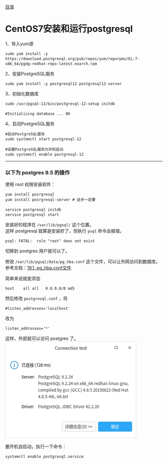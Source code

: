 [目录](./)
# CentOS7安装和运行postgresql

1、导入yum源
```
sudo yum install -y https://download.postgresql.org/pub/repos/yum/reporpms/EL-7-x86_64/pgdg-redhat-repo-latest.noarch.rpm
```
2、安装PostgreSQL服务
```
sudo yum install -y postgresql12 postgresql12-server
```

3、初始化数据库
```
sudo /usr/pgsql-12/bin/postgresql-12-setup initdb 

#Initializing database ... OK
```
4、启动PostgreSQL服务
```
#启动PostgreSQL服务
sudo systemctl start postgresql-12

#设置PostgreSQL服务为开机启动
sudo systemctl enable postgresql-12
```
-------------------------------------------------
### 以下为 postgres 9.5 的操作
使用 root 权限安装软件：
```
yum install posrgresql
yum install posrgresql-server # 这步一定要

service postgresql initdb
service postgresql start
```

安装好的程序在 `/var/lib/pgsql/` 这个位置。  
这样 postgresql 就算是安装好了，但执行 `psql` 命令会报错。

```
psql: FATAL:  role "root" does not exist
```

切换到 postgres 用户就可以了。

修改 `/var/lib/pgsql/data/pg_hba.conf` 这个文件，可以让外网访问到数据库。  
参考文档：[19.1. pg_hba.conf文件](http://www.postgres.cn/docs/9.4/auth-pg-hba-conf.html)

简单来说就是添加
```
host    all all   0.0.0.0/0 md5
```

然后修改 `postgresql.conf` ，将
```
#listen_addresses='localhost'
```
改为
```
listen_addresses='*'
```

这样，外部就可以访问 postgres 了。  
![](./postgres_accessed.png)

要开机自启动，执行一下命令：
```
systemctl enable postgresql.service
```